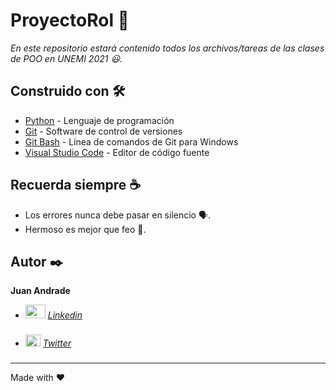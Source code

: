 ﻿# ProyectoRol 📖

_En este repositorio estará contenido todos los archivos/tareas de las clases de POO en UNEMI 2021 😃._

## Construido con 🛠️

* [Python](https://www.python.org/) - Lenguaje de programación
* [Git](https://git-scm.com/) - Software de control de versiones
* [Git Bash](https://git-scm.com/downloads) - Línea de comandos de Git para Windows
* [Visual Studio Code](https://code.visualstudio.com/) - Editor de código fuente

## Recuerda siempre ☕

* Los errores nunca debe pasar en silencio 🗣.
* Hermoso es mejor que feo 🌺.

## Autor ✒️

**Juan Andrade**

* <img src="https://cdn.worldvectorlogo.com/logos/linkedin-icon-2.svg" width="32" height="22"> [*Linkedin*](https://www.linkedin.com/in/juanpa01/)
###
* <img src="https://logodownload.org/wp-content/uploads/2014/09/twitter-logo-6.png" width="24" height="19"> [*Twitter*](https://twitter.com/jandrades01)
###


---
Made with ❤
